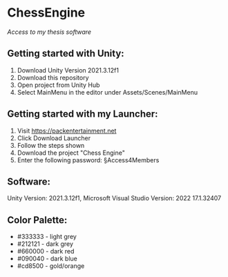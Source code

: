 # ChessEngine
*Access to my thesis software*

## Getting started with Unity:
1) Download Unity Version 2021.3.12f1
2) Download this repository
3) Open project from Unity Hub
4) Select MainMenu in the editor under Assets/Scenes/MainMenu

## Getting started with my Launcher:
1) Visit https://packentertainment.net
2) Click Download Launcher
3) Follow the steps shown
4) Download the project "Chess Engine"
5) Enter the following password: §Access4Members

## Software:
Unity Version: 2021.3.12f1,
Microsoft Visual Studio Version: 2022 17.1.32407

## Color Palette:
- #333333 - light grey
- #212121 - dark grey
- #660000 - dark red
- #090040 - dark blue
- #cd8500 - gold/orange
